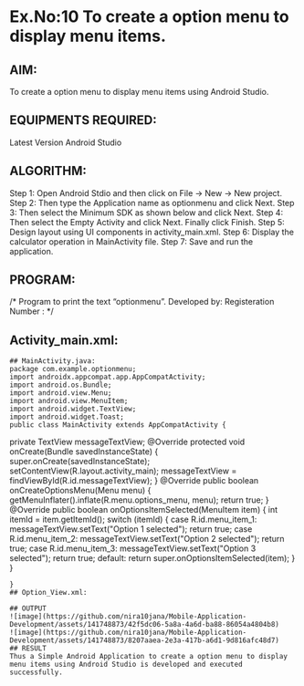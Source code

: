 # Ex.No:10 To create a option menu to display menu items.
## AIM:
To create a option menu to display menu items using Android Studio.
## EQUIPMENTS REQUIRED:
Latest Version Android Studio
## ALGORITHM:
Step 1: Open Android Stdio and then click on File -> New -> New project.
Step 2: Then type the Application name as optionmenu and click Next.
Step 3: Then select the Minimum SDK as shown below and click Next.
Step 4: Then select the Empty Activity and click Next. Finally click Finish.
Step 5: Design layout using UI components in activity_main.xml.
Step 6: Display the calculator operation in MainActivity file.
Step 7: Save and run the application.
## PROGRAM:
/*
Program to print the text “optionmenu”.
Developed by:
Registeration Number :
*/
## Activity_main.xml:
<LinearLayout xmlns:android="http://schemas.android.com/apk/res/android"
xmlns:tools="http://schemas.android.com/tools"
android:layout_width="match_parent"
android:layout_height="match_parent"
android:orientation="vertical"
android:padding="16dp"
tools:context=".MainActivity">
<TextView
    android:id="@+id/messageTextView"
    android:layout_width="match_parent"
    android:layout_height="wrap_content"
    android:text="Select an option from the menu"
    android:textSize="25dp" />
~~~
## MainActivity.java:
package com.example.optionmenu;
import androidx.appcompat.app.AppCompatActivity;
import android.os.Bundle;
import android.view.Menu;
import android.view.MenuItem;
import android.widget.TextView;
import android.widget.Toast;
public class MainActivity extends AppCompatActivity {
~~~
private TextView messageTextView;
@Override
protected void onCreate(Bundle savedInstanceState) {
super.onCreate(savedInstanceState);
    setContentView(R.layout.activity_main);
messageTextView = findViewById(R.id.messageTextView);
}
@Override
public boolean onCreateOptionsMenu(Menu menu) {
    getMenuInflater().inflate(R.menu.options_menu, menu);
    return true;
}
@Override
public boolean onOptionsItemSelected(MenuItem item) {
    int itemId = item.getItemId();
   switch (itemId) {
        case R.id.menu_item_1:
            messageTextView.setText("Option 1 selected");
            return true;
        case R.id.menu_item_2:
            messageTextView.setText("Option 2 selected");
            return true;
        case R.id.menu_item_3:
            messageTextView.setText("Option 3 selected");
            return true;
        default:
            return super.onOptionsItemSelected(item);
    }
}
~~~
}
## Option_View.xml:
~~~
<item
    android:id="@+id/menu_item_1"
    android:title="Option 1"
    android:textSize="25dp"/>
<item
    android:id="@+id/menu_item_2"
    android:title="Option 2"
    android:textSize="25dp"/>
<item
    android:id="@+id/menu_item_3"
    android:title="Option 3"
    android:textSize="25dp"/>
~~~
## OUTPUT
![image](https://github.com/nira10jana/Mobile-Application-Development/assets/141748873/42f5dc06-5a8a-4a6d-ba88-86054a4804b8)
![image](https://github.com/nira10jana/Mobile-Application-Development/assets/141748873/8207aaea-2e3a-417b-a6d1-9d816afc48d7)
## RESULT
Thus a Simple Android Application to create a option menu to display menu items using Android Studio is developed and executed successfully.


